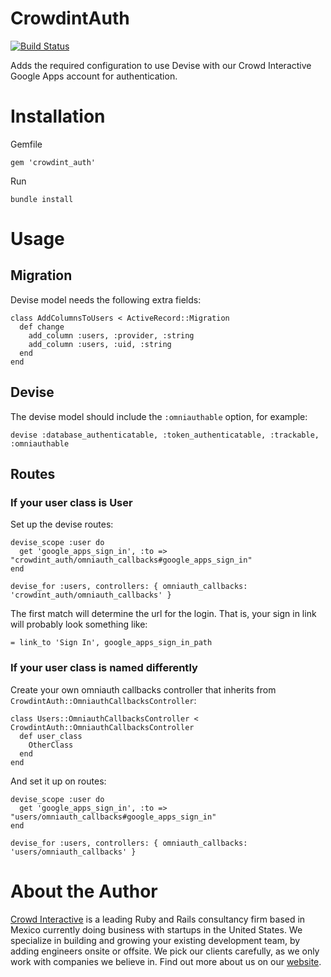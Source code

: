 # CrowdintAuth

[![Build Status](https://secure.travis-ci.org/crowdint/crowdint_auth.png)](http://travis-ci.org/crowdint/crowdint_auth)

Adds the required configuration to use Devise with our Crowd Interactive
Google Apps account for authentication.

# Installation

Gemfile

    gem 'crowdint_auth'

Run

    bundle install

# Usage

## Migration

Devise model needs the following extra fields:

    class AddColumnsToUsers < ActiveRecord::Migration
      def change
        add_column :users, :provider, :string
        add_column :users, :uid, :string
      end
    end

## Devise

The devise model should include the `:omniauthable` option, for example:

    devise :database_authenticatable, :token_authenticatable, :trackable, :omniauthable

## Routes

### If your user class is User

Set up the devise routes:

    devise_scope :user do
      get 'google_apps_sign_in', :to => "crowdint_auth/omniauth_callbacks#google_apps_sign_in"
    end

    devise_for :users, controllers: { omniauth_callbacks: 'crowdint_auth/omniauth_callbacks' }

The first match will determine the url for the login. That is, your sign in link
will probably look something like:

    = link_to 'Sign In', google_apps_sign_in_path

### If your user class is named differently

Create your own omniauth callbacks controller that inherits from
`CrowdintAuth::OmniauthCallbacksController`:

    class Users::OmniauthCallbacksController < CrowdintAuth::OmniauthCallbacksController
      def user_class
        OtherClass
      end
    end

And set it up on routes:

    devise_scope :user do
      get 'google_apps_sign_in', :to => "users/omniauth_callbacks#google_apps_sign_in"
    end

    devise_for :users, controllers: { omniauth_callbacks: 'users/omniauth_callbacks' }

# About the Author

[Crowd Interactive](http://www.crowdint.com) is a leading Ruby and Rails consultancy
firm based in Mexico currently doing business with startups in the United States.
We specialize in building and growing your existing development team, by adding
engineers onsite or offsite. We pick our clients carefully, as we only work with
companies we believe in. Find out more about us on our [website](http://www.crowdint.com).
